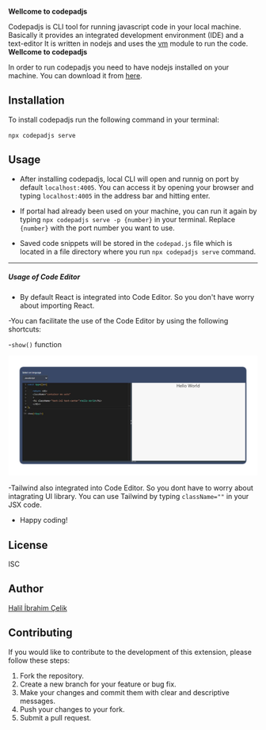 **Wellcome to codepadjs**

Codepadjs is CLI tool for running javascript code in your local machine. Basically it provides an integrated development environment (IDE) and a text-editor It is written in nodejs and uses the [vm](https://nodejs.org/api/vm.html) module to run the code.
**Wellcome to codepadjs**

In order to run codepadjs you need to have nodejs installed on your machine. You can download it from [here](https://nodejs.org/en/download/).

## Installation

To install codepadjs run the following command in your terminal:

`npx codepadjs serve`

## Usage

- After installing codepadjs, local CLI will open and runnig on port by default `localhost:4005`. You can access it by opening your browser and typing `localhost:4005` in the address bar and hitting enter.

- If portal had already been used on your machine, you can run it again by typing `npx codepadjs serve -p {number}` in your terminal. Replace `{number}` with the port number you want to use.

- Saved code snippets will be stored in the `codepad.js` file which is located in a file directory where you run `npx codepadjs serve` command.

---

##### Usage of Code Editor

- By default React is integrated into Code Editor. So you don't have worry about importing React.

-You can facilitate the use of the Code Editor by using the following shortcuts:

-`show()` function

![image](https://raw.githubusercontent.com/halilibrahimcelik/CodeGlimpse/main/packages/cli/assets/show.png)

-Tailwind also integrated into Code Editor. So you dont have to worry about intagrating UI library. You can use Tailwind by typing
`className=""` in your JSX code.

- Happy coding!

## License

ISC

## Author

[Halil İbrahim Çelik](https://www.linkedin.com/in/halil-ibrahim-celik/)

## Contributing

If you would like to contribute to the development of this extension, please follow these steps:

1. Fork the repository.
2. Create a new branch for your feature or bug fix.
3. Make your changes and commit them with clear and descriptive messages.
4. Push your changes to your fork.
5. Submit a pull request.

